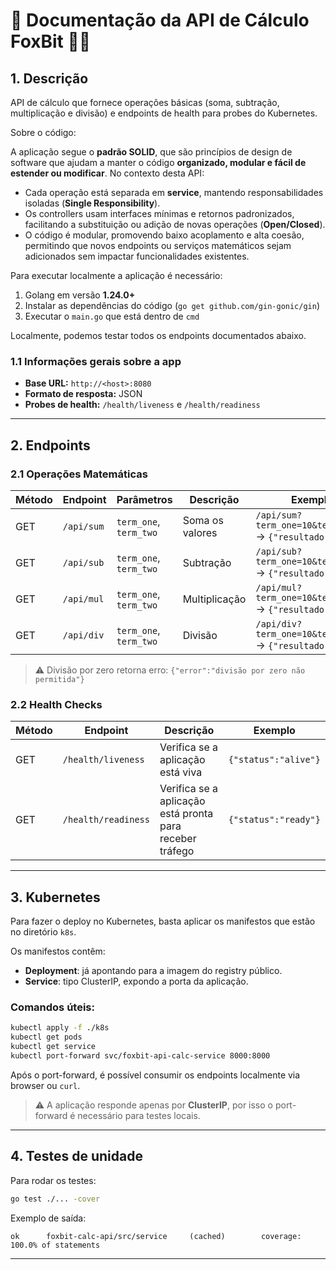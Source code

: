 
# 📄 Documentação da API de Cálculo FoxBit 🦊🧡

## 1. Descrição

API de cálculo que fornece operações básicas (soma, subtração, multiplicação e divisão) e endpoints de health para probes do Kubernetes.

Sobre o código:

A aplicação segue o **padrão SOLID**, que são princípios de design de software que ajudam a manter o código **organizado, modular e fácil de estender ou modificar**.
No contexto desta API:

* Cada operação está separada em **service**, mantendo responsabilidades isoladas (**Single Responsibility**).
* Os controllers usam interfaces mínimas e retornos padronizados, facilitando a substituição ou adição de novas operações (**Open/Closed**).
* O código é modular, promovendo baixo acoplamento e alta coesão, permitindo que novos endpoints ou serviços matemáticos sejam adicionados sem impactar funcionalidades existentes.

Para executar localmente a aplicação é necessário:

1. Golang em versão **1.24.0+**
2. Instalar as dependências do código (`go get github.com/gin-gonic/gin`)
3. Executar o `main.go` que está dentro de `cmd`

Localmente, podemos testar todos os endpoints documentados abaixo.

### 1.1 Informações gerais sobre a app

* **Base URL:** `http://<host>:8080`
* **Formato de resposta:** JSON
* **Probes de health:** `/health/liveness` e `/health/readiness`

---

## 2. Endpoints

### 2.1 Operações Matemáticas

| Método | Endpoint   | Parâmetros             | Descrição       | Exemplo                                                |
| ------ | ---------- | ---------------------- | --------------- | ------------------------------------------------------ |
| GET    | `/api/sum` | `term_one`, `term_two` | Soma os valores | `/api/sum?term_one=10&term_two=5` → `{"resultado":15}` |
| GET    | `/api/sub` | `term_one`, `term_two` | Subtração       | `/api/sub?term_one=10&term_two=5` → `{"resultado":5}`  |
| GET    | `/api/mul` | `term_one`, `term_two` | Multiplicação   | `/api/mul?term_one=10&term_two=5` → `{"resultado":50}` |
| GET    | `/api/div` | `term_one`, `term_two` | Divisão         | `/api/div?term_one=10&term_two=5` → `{"resultado":2}`  |

> ⚠️ Divisão por zero retorna erro:
> `{"error":"divisão por zero não permitida"}`

### 2.2 Health Checks

| Método | Endpoint            | Descrição                                                | Exemplo              |
| ------ | ------------------- | -------------------------------------------------------- | -------------------- |
| GET    | `/health/liveness`  | Verifica se a aplicação está viva                        | `{"status":"alive"}` |
| GET    | `/health/readiness` | Verifica se a aplicação está pronta para receber tráfego | `{"status":"ready"}` |

---

## 3. Kubernetes

Para fazer o deploy no Kubernetes, basta aplicar os manifestos que estão no diretório `k8s`.

Os manifestos contêm:

* **Deployment**: já apontando para a imagem do registry público.
* **Service**: tipo ClusterIP, expondo a porta da aplicação.

### Comandos úteis:

```bash
kubectl apply -f ./k8s 
kubectl get pods
kubectl get service
kubectl port-forward svc/foxbit-api-calc-service 8000:8000
```

Após o port-forward, é possível consumir os endpoints localmente via browser ou `curl`.

> ⚠️ A aplicação responde apenas por **ClusterIP**, por isso o port-forward é necessário para testes locais.

---

## 4. Testes de unidade

Para rodar os testes:

```bash
go test ./... -cover
```

Exemplo de saída:

```
ok      foxbit-calc-api/src/service     (cached)        coverage: 100.0% of statements
```

---